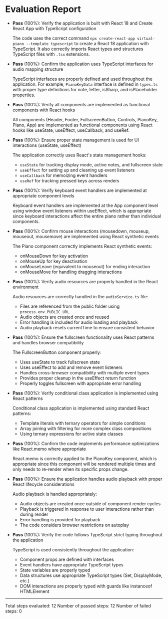 # Evaluation Report

- **Pass** (100%): Verify the application is built with React 18 and Create React App with TypeScript configuration

    The code uses the correct command `npx create-react-app virtual-piano --template typescript` to create a React 18 application with TypeScript. It also correctly imports React types and structures TypeScript files with `.tsx` extensions.

- **Pass** (100%): Confirm the application uses TypeScript interfaces for audio mapping structure

    TypeScript interfaces are properly defined and used throughout the application. For example, `PianoKeyData` interface is defined in `types.ts` with proper type definitions for note, letter, isSharp, and isPlaceholder properties.

- **Pass** (100%): Verify all components are implemented as functional components with React hooks

    All components (Header, Footer, FullscreenButton, Controls, PianoKey, Piano, App) are implemented as functional components using React hooks like useState, useEffect, useCallback, and useRef.

- **Pass** (100%): Ensure proper state management is used for UI interactions (useState, useEffect)

    The application correctly uses React's state management hooks:
    - `useState` for tracking display mode, active notes, and fullscreen state
    - `useEffect` for setting up and cleaning up event listeners
    - `useCallback` for memoizing event handlers
    - `useRef` for tracking pressed keys across renders

- **Pass** (100%): Verify keyboard event handlers are implemented at appropriate component levels

    Keyboard event handlers are implemented at the App component level using window event listeners within useEffect, which is appropriate since keyboard interactions affect the entire piano rather than individual components.

- **Pass** (100%): Confirm mouse interactions (mousedown, mouseup, mouseout, mousemove) are implemented using React synthetic events

    The Piano component correctly implements React synthetic events:
    - onMouseDown for key activation
    - onMouseUp for key deactivation
    - onMouseLeave (equivalent to mouseout) for ending interaction
    - onMouseMove for handling dragging interactions

- **Pass** (100%): Verify audio resources are properly handled in the React environment

    Audio resources are correctly handled in the `audioService.ts` file:
    - Files are referenced from the public folder using `process.env.PUBLIC_URL`
    - Audio objects are created once and reused
    - Error handling is included for audio loading and playback
    - Audio playback resets currentTime to ensure consistent behavior

- **Pass** (100%): Ensure the fullscreen functionality uses React patterns and handles browser compatibility

    The FullscreenButton component properly:
    - Uses useState to track fullscreen state
    - Uses useEffect to add and remove event listeners
    - Handles cross-browser compatibility with multiple event types
    - Provides proper cleanup in the useEffect return function
    - Properly toggles fullscreen with appropriate error handling

- **Pass** (100%): Verify conditional class application is implemented using React patterns

    Conditional class application is implemented using standard React patterns:
    - Template literals with ternary operators for simple conditions
    - Array joining with filtering for more complex class compositions
    - Using ternary expressions for active state classes

- **Pass** (100%): Confirm the code implements performance optimizations like React.memo where appropriate

    React.memo is correctly applied to the PianoKey component, which is appropriate since this component will be rendered multiple times and only needs to re-render when its specific props change.

- **Pass** (100%): Ensure the application handles audio playback with proper React lifecycle considerations

    Audio playback is handled appropriately:
    - Audio objects are created once outside of component render cycles
    - Playback is triggered in response to user interactions rather than during render
    - Error handling is provided for playback
    - The code considers browser restrictions on autoplay

- **Pass** (100%): Verify the code follows TypeScript strict typing throughout the application

    TypeScript is used consistently throughout the application:
    - Component props are defined with interfaces
    - Event handlers have appropriate TypeScript types
    - State variables are properly typed
    - Data structures use appropriate TypeScript types (Set<string>, DisplayMode, etc.)
    - DOM interactions are properly typed with guards like instanceof HTMLElement

---

Total steps evaluated: 12
Number of passed steps: 12
Number of failed steps: 0